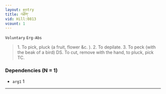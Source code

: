 ```yaml
---
layout: entry
title: འཐོག་
vid: Hill:0813
vcount: 1
---
```

`Voluntary` `Erg-Abs`
> 1\.
 To pick, pluck (a fruit, flower &c\.
)\.
 2\.
 To depilate\.
 3\.
 To peck (with the beak of a bird) DS\.
 To cut, remove with the hand, to pluck, pick TC\.

### Dependencies (N = 1)
* `arg1` 1

---

